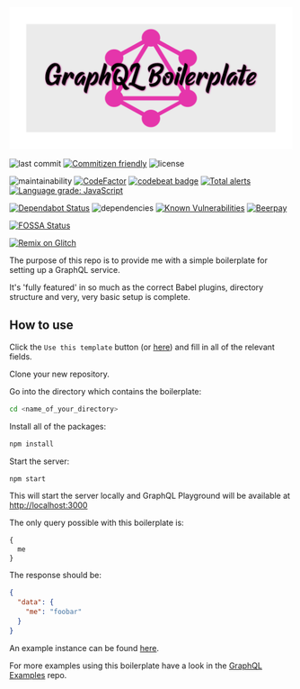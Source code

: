 ![GraphQL Boilerplate](assets/logo.png)

![last commit](https://badgen.net/github/last-commit/matt-riley/gql_boilerplate) [![Commitizen friendly](https://img.shields.io/badge/commitizen-friendly-brightgreen.svg)](http://commitizen.github.io/cz-cli/) ![license](https://badgen.net/badge/license/MIT/blue)

![maintainability](https://badgen.net/codeclimate/maintainability/matt-riley/gql_boilerplate) [![CodeFactor](https://www.codefactor.io/repository/github/matt-riley/gql_boilerplate/badge)](https://www.codefactor.io/repository/github/matt-riley/gql_boilerplate) [![codebeat badge](https://codebeat.co/badges/0a03b2ff-7f8b-4e93-aa7d-bea89336a26d)](https://codebeat.co/projects/github-com-matt-riley-gql_boilerplate-develop) [![Total alerts](https://img.shields.io/lgtm/alerts/g/matt-riley/gql_boilerplate.svg?logo=lgtm&logoWidth=18)](https://lgtm.com/projects/g/matt-riley/gql_boilerplate/alerts/) [![Language grade: JavaScript](https://img.shields.io/lgtm/grade/javascript/g/matt-riley/gql_boilerplate.svg?logo=lgtm&logoWidth=18)](https://lgtm.com/projects/g/matt-riley/gql_boilerplate/context:javascript)

[![Dependabot Status](https://api.dependabot.com/badges/status?host=github&repo=matt-riley/gql_boilerplate)](https://dependabot.com) ![dependencies](https://badgen.net/david/dep/matt-riley/gql_boilerplate) [![Known Vulnerabilities](https://snyk.io/test/github/matt-riley/gql_boilerplate/badge.svg?targetFile=package.json)](https://snyk.io/test/github/matt-riley/gql_boilerplate?targetFile=package.json) [![Beerpay](https://beerpay.io/matt-riley/cvcsv-cli/badge.svg?style=flat-square)](https://beerpay.io/matt-riley/cvcsv-cli)

[![FOSSA Status](https://app.fossa.com/api/projects/git%2Bgithub.com%2Fmatt-riley%2Fgql_boilerplate.svg?type=large)](https://app.fossa.com/projects/git%2Bgithub.com%2Fmatt-riley%2Fgql_boilerplate?ref=badge_large) 

[![Remix on Glitch](https://cdn.glitch.com/2703baf2-b643-4da7-ab91-7ee2a2d00b5b%2Fremix-button.svg)](https://glitch.com/edit/#!/remix/matt-riley/gql_boilerplate)

The purpose of this repo is to provide me with a simple boilerplate for setting up a GraphQL service.

It's 'fully featured' in so much as the correct Babel plugins, directory structure and very, very basic setup is complete.

## How to use

Click the `Use this template` button (or [here](https://github.com/matt-riley/gql_boilerplate/generate)) and fill in all of the relevant fields.

Clone your new repository.

Go into the directory which contains the boilerplate:

```bash
cd <name_of_your_directory>
```

Install all of the packages:

```bash
npm install
```

Start the server:

```bash
npm start
```

This will start the server locally and GraphQL Playground will be available at [http://localhost:3000](http://localhost:3000)

The only query possible with this boilerplate is:
```
{
  me
}
```

The response should be:
```JSON
{
  "data": {
    "me": "foobar"
  }
}
```

An example instance can be found [here](https://gql-boilerplate.glitch.me/).

For more examples using this boilerplate have a look in the [GraphQL Examples](https://github.com/matt-riley/graphql_examples) repo.
